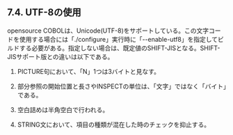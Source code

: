 ## 7.4. UTF-8の使用

opensource COBOLは、Unicode(UTF-8)をサポートしている。この文字コードを使用する場合には「./configure」実行時に「--enable-utf8」を指定してビルドする必要がある。指定しない場合は、既定値のSHIFT-JISとなる。SHIFT-JISサポート版との違いは以下である。

1. PICTURE句において、「N」1つは3バイトと見なす。

2. 部分参照の開始位置と長さやINSPECTの単位は、「文字」ではなく「バイト」である。

3. 空白詰めは半角空白で行われる。

4. STRING文において、項目の種類が混在した時のチェックを抑止する。
